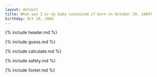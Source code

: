 ```yaml
---
layout: default
title: When was I or my baby conceived if born on October 29, 1904?
birthday: Oct 29, 1904
---
```


{% include header.md %}

{% include guess.md %}

{% include calculate.md %}

{% include safety.md %}

{% include footer.md %}



